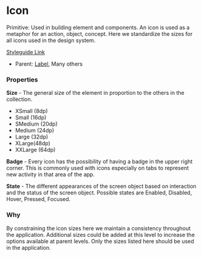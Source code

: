 # Icon

Primitive: Used in building element and components. An icon is used as a metaphor for an action, object, concept. Here we standardize the sizes for all icons used in the design system.

[Styleguide Link](https://zpl.io/VOyNZDY)

- Parent: [Label](https://github.com/able-app/docs/blob/b10f6d1205bbfb1cddfd150d1390ba848812d9d0/controls/%CE%B5%20elements/label.md), Many others

### Properties

**Size** - The general size of the element in proportion to the others in the collection.

- XSmall (8dp)
- Small (16dp)
- SMedium (20dp)
- Medium (24dp)
- Large (32dp)
- XLarge(48dp)
- XXLarge (64dp)

**Badge** - Every icon has the possibility of having a badge in the upper right corner. This is commonly used with icons especially on tabs to represent new activity in that area of the app.  

**State** - The different appearances of the screen object based on interaction and the status of the screen object.  Possible states are Enabled, Disabled, Hover, Pressed, Focused.

### Why

By constraining the icon sizes here we maintain a consistency throughout the application.  Additional sizes could be added at this level to increase the options available at parent levels.  Only the sizes listed here should be used in the application.